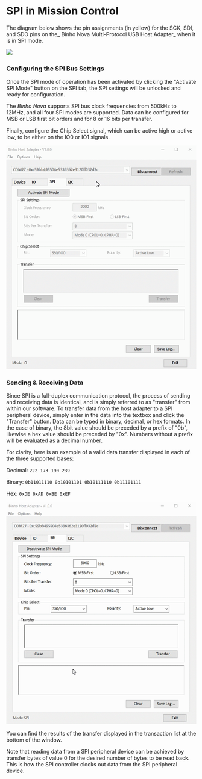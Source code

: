 # SPI in Mission Control

The diagram below shows the pin assignments (in yellow) for the SCK, SDI, and SDO pins on the_ Binho Nova Multi-Protocol USB Host Adapter_ when it is in SPI mode.

![](../../.gitbook/assets/20200619\_novaPinout.png)

### Configuring the SPI Bus Settings

Once the SPI mode of operation has been activated by clicking the "Activate SPI Mode" button on the SPI tab, the SPI settings will be unlocked and ready for configuration.

The _Binho Nova_ supports SPI bus clock frequencies from 500kHz to 12MHz, and all four SPI modes are supported. Data can be configured for MSB or LSB first bit orders and for 8 or 16 bits per transfer.

Finally, configure the Chip Select signal, which can be active high or active low, to be either on the IO0 or IO1 signals.

![](../../.gitbook/assets/using-spi-settings.gif)

### Sending & Receiving Data

Since SPI is a full-duplex communication protocol, the process of sending and receiving data is identical, and is simply referred to as "transfer" from within our software. To transfer data from the host adapter to a SPI peripheral device, simply enter in the data into the textbox and click the "Transfer" button. Data can be typed in binary, decimal, or hex formats. In the case of binary, the 8bit value should be preceded by a prefix of "0b", likewise a hex value should be preceded by "0x". Numbers without a prefix will be evaluated as a decimal number.

For clarity, here is an example of a valid data transfer displayed in each of the three supported bases:

Decimal: `222 173 190 239`

Binary: `0b11011110 0b10101101 0b10111110 0b11101111`

Hex: `0xDE 0xAD 0xBE 0xEF`

![](../../.gitbook/assets/using-spi-transfer.gif)

You can find the results of the transfer displayed in the transaction list at the bottom of the window.

Note that reading data from a SPI peripheral device can be achieved by transfer bytes of value 0 for the desired number of bytes to be read back. This is how the SPI controller clocks out data from the SPI peripheral device.
